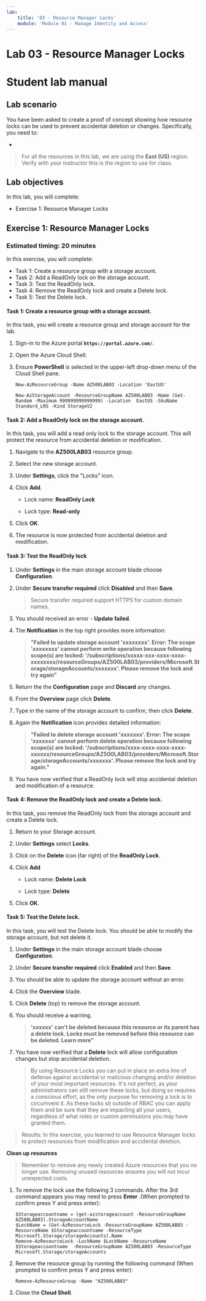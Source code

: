 ```yaml
---
lab:
    title: '03 - Resource Manager Locks'
    module: 'Module 01 - Manage Identity and Access'
---
```


# Lab 03 - Resource Manager Locks

# Student lab manual

## Lab scenario 

You have been asked to create a proof of concept showing how resource locks can be used to prevent accidental deletion or changes. Specifically, you need to:

- 

> For all the resources in this lab, we are using the **East (US)** region. Verify with your instructor this is the region to use for class. 
 
## Lab objectives

In this lab, you will complete:

- Exercise 1: Resource Manager Locks

## Exercise 1: Resource Manager Locks

### Estimated timing: 20 minutes

In this exercise, you will complete:

- Task 1: Create a resource group with a storage account.
- Task 2: Add a ReadOnly lock on the storage account. 
- Task 3: Test the ReadOnly lock. 
- Task 4: Remove the ReadOnly lock and create a Delete lock.
- Task 5: Test the Delete lock.

#### Task 1: Create a resource group with a storage account.

In this task, you will create a resource group and storage account for the lab. 

1. Sign-in to the Azure portal **`https://portal.azure.com/`**.

1. Open the Azure Cloud Shell.

1. Ensure **PowerShell** is selected in the upper-left drop-down menu of the Cloud Shell pane.

    ```
    New-AzResourceGroup -Name AZ500LAB03 -Location 'EastUS'
    ```
    
    ```
    New-AzStorageAccount -ResourceGroupName AZ500LAB03 -Name (Get-Random -Maximum 999999999999999) -Location  EastUS -SkuName Standard_LRS -Kind StorageV2 
	```

#### Task 2: Add a ReadOnly lock on the storage account. 

In this task, you will add a read only lock to the storage account. This will protect the resource from accidental deletion or modification. 

1. Navigate to the **AZ500LAB03** resource group.

1. Select the new storage account. 

1. Under **Settings**, click the "Locks" icon.

1. Click **Add**.

	- Lock name: **ReadOnly Lock** 

	- Lock type: **Read-only**

1. Click **OK**. 

1. The resource is now protected from accidental deletion and modification.

#### Task 3: Test the ReadOnly lock 

1. Under **Settings** in the main storage account blade choose **Configuration**.

1. Under **Secure transfer required** click **Disabled** and then **Save**.

	> Secure transfer required support HTTPS for custom domain names.

1. You should received an error - **Update failed**.

1. The **Notification** in the top right provides more information: 

	> **"Failed to update storage account 'xxxxxxxx'. Error: The scope 'xxxxxxxx' cannot perform write operation because following scope(s) are locked: '/subscriptions/xxxxx-xxx-xxxx-xxxx-xxxxxxxx/resourceGroups/AZ500LAB03/providers/Microsoft.Storage/storageAccounts/xxxxxxx'. Please remove the lock and try again"**

1. Return the the **Configuration** page and **Discard** any changes. 

1. From the **Overview** page click **Delete**.

1. Type in the name of the storage account to confirm, then click **Delete**.

1. Again the **Notification** icon provides detailed information:

	> **"Failed to delete storage account 'xxxxxxx'. Error: The scope 'xxxxxxx' cannot perform delete operation because following scope(s) are locked: '/subscriptions/xxxx-xxxx-xxxx-xxxx-xxxxxx/resourceGroups/AZ500LAB03/providers/Microsoft.Storage/storageAccounts/xxxxxxx'. Please remove the lock and try again."**

1. You have now verified that a ReadOnly lock will stop accidental deletion and modification of a resource.

#### Task 4: Remove the ReadOnly lock and create a Delete lock.

In this task, you remove the ReadOnly lock from the storage account and create a Delete lock. 

1. Return to your Storage account.

1. Under **Settings** select **Locks**.  

1. Click on the **Delete** icon (far right) of the **ReadOnly Lock**.

1. Click **Add**

	- Lock name: **Delete Lock** 
	
	- Lock type: **Delete**
 
1. Click **OK**.

#### Task 5: Test the Delete lock.

In this task, you will test the Delete lock. You should be able to modify the storage account, but not delete it. 

1. Under **Settings** in the main storage account blade choose **Configuration**.

1. Under **Secure transfer required** click **Enabled** and then **Save**.

1. You should be able to update the storage account without an error.

1. Click the **Overview** blade.

1. Click **Delete** (top) to remove the storage account.  

1. You should receive a warning.  

	> **'xxxxxx' can't be deleted because this resource or its parent has a delete lock. Locks must be removed before this resource can be deleted. Learn more"**

1. You have now verified that a **Delete** lock will allow configuration changes but stop accidental deletion.

	> By using Resource Locks you can put in place an extra line of defense against accidental or malicious changing and/or deletion of your most important resources. It's not perfect, as your administrators can still remove these locks, but doing so requires a conscious effort, as the only purpose for removing a lock is to circumvent it. As these locks sit outside of RBAC you can apply them and be sure that they are impacting all your users, regardless of what roles or custom permissions you may have granted them.

> Results: In this exercise, you learned to use Resource Manager locks to protect resources from modification and accidental deletion.

**Clean up resources**

> Remember to remove any newly created Azure resources that you no longer use. Removing unused resources ensures you will not incur unexpected costs.

1. To remove the lock use the following 3 commands. After the 3rd command appears you may need to press **Enter** .(When prompted to confirm press Y and press enter):

     ```
    $Storageaccountname = (get-azstorageaccount -ResourceGroupName AZ500LAB03).StorageAccountName
    $LockName = (Get-AzResourceLock -ResourceGroupName AZ500LAB03 -ResourceName $Storageaccountname -ResourceType Microsoft.Storage/storageAccounts).Name
    Remove-AzResourceLock -LockName $LockName -ResourceName $Storageaccountname  -ResourceGroupName AZ500LAB03 -ResourceType Microsoft.Storage/storageAccounts
     ```
1.  Remove the resource group by running the following command (When prompted to confirm press Y and press enter):
    ```
    Remove-AzResourceGroup -Name "AZ500LAB03"
    ```
1.  Close the **Cloud Shell**. 